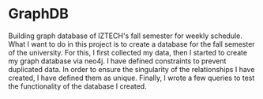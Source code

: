 # GraphDB
Building graph database of IZTECH's fall semester for weekly schedule.
What I want to do in this project is to create a database for the fall semester of the university. For this, I first collected my data, 
then I started to create my graph database via neo4j. I have defined constraints to prevent duplicated data. In order to ensure the 
singularity of the relationships I have created, I have defined them as unique. Finally, I wrote a few queries to test the functionality
of the database I created.
